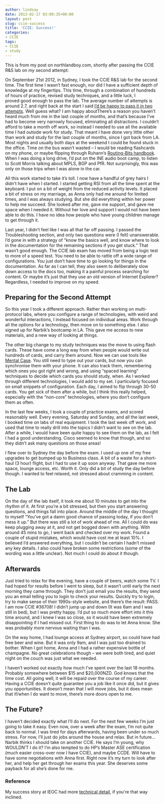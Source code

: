 ```yaml
---
author: lindsay
date: 2013-02-17 03:09:35+00:00
layout: post
slug: ccie-success
title: 'CCIE: Success!'
categories:
- CCIE
tags:
- CCIE
- study
---
```


This is from my post on northlandboy.com, shortly after passing the CCIE R&S lab on my second attempt:

On September 21st 2012, in Sydney, I took the CCIE R&S lab for the second time. The first time I wasn’t fast enough, nor did I have a sufficient depth of knowledge at my fingertips. This time, through a combination of hundreds of hours of practice, revised study techniques, and a little luck, I proved good enough to pass the lab. The average number of attempts is around 2.7, and right back at the start I said [I’d be happy to pass it in two attempts](http://northlandboy.com/2011/05/first-stage-complete/). Well guess what? I am happy aboutThere’s a reason you haven’t heard much from me in the last couple of months, and that’s because I’ve had to become very narrowly focused, eliminating all distractions. I couldn’t afford to take a month off work, so instead I needed to use all the available time I had outside work for study. That meant I have done very little other than work and study for the last couple of months, since I got back from LA. Most nights and usually both days at the weekend I could be found stuck in the office. Time on the bus wasn’t wasted – I would be reading flashcards on my phone, or maybe flipping through Ruhann’s [Routing-Bits handbook](http://routing-bits.com/handbook-for-rs/). When I was doing a long drive, I’d put on the INE audio boot camp, to listen to Scott Morris talking about MPLS, BGP and PfR. Not surprisingly, this was only on those trips when I was alone in the car.

All this work started to take it’s toll. I now have a handful of grey hairs I didn’t have when I started. I started getting RSI from all the time spent at the keyboard. I put on a bit of weight from the reduced activity levels. It placed a bit of stress on my marriage, as Anna only had me around for limited times, and I was always studying. But she did everything within her power to help me succeed. She looked after me, gave me support, and gave me space when I needed it. Without her love and support I would not have been able to do this. I have no idea how people who have young children manage to get through it.

Last year, I didn’t feel like I was all that far off passing. I passed the Troubleshooting section, and only two questions were (I felt) unanswerable. I’d gone in with a strategy of “know the basics well, and know where to look in the documentation for the remaining sections if you get stuck.” That wasn’t good enough. The CCIE lab exam has moved from being a logic test to more of a speed test. You need to be able to rattle off a wide range of configurations. You just don’t have time to go looking for things in the documentation. As far as I can tell, they also seem to deliberately slow down access to the docs too, making it a painful process searching for content. Or maybe it’s just that they use an old version of Internet Explorer? Regardless, I needed to improve on my speed.

## Preparing for the Second Attempt

So this year I took a different approach. Rather than working on multi-protocol labs, where you configure a range of technologies, with weird and wonderful interactions, I instead focused on individual areas. Work through all the options for a technology, then move on to something else. I also signed up for Narbik’s bootcamp in LA. This gave me access to new materials, and a new way of looking at things.

The other big change to my study techniques was the move to using flash cards. These have come a long way from when people would write out hundreds of cards, and carry them around. Now we can use tools like [Mental Case](http://www.mentalcaseapp.com/). You still need to type out your cards, but now you can synchronise them with your phone. It can also track them, remembering which ones you got right and wrong, and using “spaced learning” techniques to decide which cards you should study, when. As I worked through different technologies, I would add to my set. I particularly focused on small snippets of configuration. Each day, I aimed to flip through 30-50 cards. You get sick of them after a while, but I think this really helped, especially with the “non-core” technologies, where you don’t configure them as often.

In the last few weeks, I took a couple of practice exams, and scored reasonably well. Every evening, Saturday and Sunday, and all the last week, I booked time on labs of real equipment. I took the last week off work, and used that time to really drill into the topics I didn’t want to see on the lab. After a while, I would have been quite happy to see them on the lab, as I felt I had a good understanding. Cisco seemed to know that though, and so they didn’t ask many questions on those areas!

I flew over to Sydney the day before the exam. I used up one of my free upgrades to get bumped up to Business class. A bit of a waste for a short-haul (3 hour) flight, but I had to use it up soon anyway. That gave me more space, lounge access, etc. Worth it. Only did a bit of study the day before though. I wanted to feel relaxed, not stressed about cramming in content.

## The Lab

On the day of the lab itself, it took me about 10 minutes to get into the rhythm of it. At first you’re a bit stressed, but then you start answering questions, and things fall into place. Around the middle of the day I thought to myself “You’ve got a damn good chance of passing today, if you don’t mess it up.” But there was still a lot of work ahead of me. All I could do was keep plugging away at it, and not get bogged down with anything. With around 45 mins to go, I went back and checked over my work. Found a couple of stupid mistakes, which would have cost me at least 10%. I believed I’d answered everything, but I couldn’t be certain I hadn’t missed any key details. I also could have broken some restrictions (some of the wording was a little unclear). Not much I could do about it though.

## Afterwards

Just tried to relax for the evening, have a couple of beers, watch some TV. I had hoped for results before I went to sleep, but it wasn’t until early the next morning they came through. They don’t just email you the results, they send you an email telling you to login to check your results. Quickly try to login, try to make sense of their 1990s-style website, and there’s the result: PASS. I am now CCIE #36708! I didn’t jump up and down (It was 6am and I was still in bed), but I was pretty happy. I’d put so much more effort into it this time around, and I knew I was so close, so it would have been extremely disappointing if I had missed out. First thing to do was to let Anna know. She was probably more nervous waiting than I was.

On the way home, I had lounge access at Sydney airport, so could have had free beer and wine. But it was only 9am, and I was just too drained to bother. When I got home, Anna and I had a rather expensive bottle of champagne. No great celebrations though – we were both tired, and quiet night on the couch was just what we needed.

I haven’t worked out exactly how much I’ve spent over the last 18 months. Probably somewhere between $15 and $20,000NZD. God knows that the time cost. All going well, it will be repaid over the course of my career. Having a CCIE doesn’t quite guarantee you a job like it once did, but it gives you opportunities. It doesn’t mean that I will move jobs, but it does mean that if/when I do want to move, there’s more doors open to me.

## The Future?

I haven’t decided exactly what I’ll do next. For the next few weeks I’m just going to take it easy. Even now, over a week after the exam, I’m not quite back to normal. I was tired for days afterwards, having been under so much stress. For now, I’ll just do jobs around the house and relax. But in future…Narbik thinks I should take on another CCIE. He says I’m young, why WOULDN’T I do it? I’m also tempted to do HP’s Master ASE certification (much easier cross-over now I have CCIE), and maybe CCDE. Will have to have some negotiations with Anna first. Right now it’s my turn to look after her, and help her get through her exams this year. She deserves some payback for all she’s done for me.

### Reference

My success story at IEOC had more [technical detail](http://ieoc.com/forums/p/23447/181290.aspx), if you're that way inclined.
